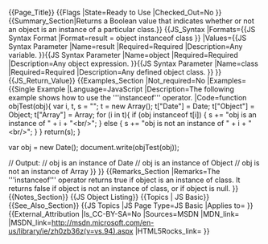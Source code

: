 {{Page_Title}}
{{Flags
|State=Ready to Use
|Checked_Out=No
}}
{{Summary_Section|Returns a Boolean value that indicates whether or not an object is an instance of a particular class.}}
{{JS_Syntax
|Formats={{JS Syntax Format
|Format=result = object instanceof class
}}
|Values={{JS Syntax Parameter
|Name=result
|Required=Required
|Description=Any variable.
}}{{JS Syntax Parameter
|Name=object
|Required=Required
|Description=Any object expression.
}}{{JS Syntax Parameter
|Name=class
|Required=Required
|Description=Any defined object class.
}}
}}
{{JS_Return_Value}}
{{Examples_Section
|Not_required=No
|Examples={{Single Example
|Language=JavaScript
|Description=The following example shows how to use the '''instanceof''' operator.
|Code=function objTest(obj){
     var i, t, s = "";
     t = new Array();
     t["Date"] = Date;
     t["Object"] = Object;
     t["Array"] = Array;
         for (i in t){
             if (obj instanceof t[i]) { 
                 s += "obj is an instance of " + i + "&lt;br/&gt;";
             }
             else {
                 s += "obj is not an instance of " + i + "&lt;br/&gt;";
         }
     }
     return(s);
 }
 
 var obj = new Date();
 document.write(objTest(obj));
 
 // Output: 
 // obj is an instance of Date
 // obj is an instance of Object
 // obj is not an instance of Array
}}
}}
{{Remarks_Section
|Remarks=The '''instanceof''' operator returns true if object is an instance of class. It returns false if object is not an instance of class, or if object is null.
}}
{{Notes_Section}}
{{JS Object Listing}}
{{Topics | JS Basic}}
{{See_Also_Section}}
{{JS Topics
|JS Page Type=JS Basic
|Applies to=
}}
{{External_Attribution
|Is_CC-BY-SA=No
|Sources=MSDN
|MDN_link=
|MSDN_link=http://msdn.microsoft.com/en-us/library/ie/zh0zb36z(v=vs.94).aspx
|HTML5Rocks_link=
}}